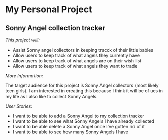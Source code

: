 # My Personal Project

## Sonny Angel collection tracker

*This project will:*
- Assist Sonny angel collectors in keeping tracck of their little babies
- Allow users to keep track of what angels they currently have
- Allow users to keep track of what angels are on their wish list
- Allow users to keep track of what angels they want to trade


*More Information:*

The target audience for this project is Sonny Angel collectors (most likely teen girls). I am interested in creating this because I think it will be of ues in my life as I also like to collect Sonny Angels. 

*User Stories:*

- I want to be able to add a Sonny Angel to my collection tracker 
- I want to be able to see what Sonny Angels I have already collected
- I want to be able delete a Sonny Angel once I've gotten rid of it
- I want to be able to see how many Sonny Angels I have 